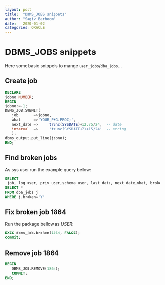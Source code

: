```yaml
---
layout: post
title:  "DBMS_JOBS snippets"
author: "Sagiv Barhoom"
date:   2020-01-02
categories: ORACLE 
---
```


# DBMS_JOBS snippets
Here some basic snippets to mange ```user_jobs```/```dba_jobs```...
## Create job
```sql
DECLARE
jobno NUMBER;
BEGIN
jobno:=-1;
DBMS_JOB.SUBMIT( 
   job       =>jobno,
   what      =>'YOUR_PKG.PROC;', 
   next_date =>		trunc(SYSDATE)+12.75/24,  -- date
   interval  =>     'trunc(SYSDATE+7)+15/24'  -- string
   );
dbms_output.put_line(jobno);   
END;
```

## Find broken jobs
As sys user run the example query bellow:
```sql
SELECT
 job, log_user, priv_user,schema_user, last_date, next_date,what, broken, failures 
SELECT * 
FROM dba_jobs j 
WHERE j.broken='Y'
```

## Fix broken job 1864
Run the package bellow as  *USER*:
```sql
EXEC dbms_job.broken(1864, FALSE);
commit;
```

## Remove job 1864
```sql
BEGIN
   DBMS_JOB.REMOVE(1864);
   COMMIT;
END; 
```
